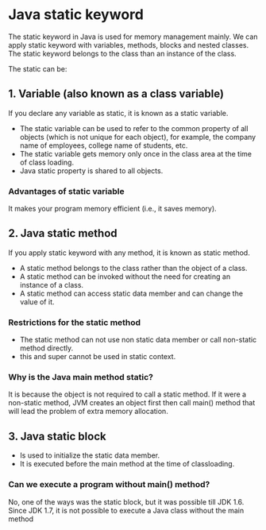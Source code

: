 # Java static keyword
The static keyword in Java is used for memory management mainly. We can apply static keyword with variables, methods, blocks and nested classes. The static keyword belongs to the class than an instance of the class.

The static can be:

## 1. Variable (also known as a class variable)
If you declare any variable as static, it is known as a static variable.

- The static variable can be used to refer to the common property of all objects (which is not unique for each object), for example, the company name of employees, college name of students, etc.
- The static variable gets memory only once in the class area at the time of class loading.
- Java static property is shared to all objects.

### Advantages of static variable
It makes your program memory efficient (i.e., it saves memory).

## 2. Java static method
If you apply static keyword with any method, it is known as static method.

- A static method belongs to the class rather than the object of a class.
- A static method can be invoked without the need for creating an instance of a class.
- A static method can access static data member and can change the value of it.

### Restrictions for the static method
- The static method can not use non static data member or call non-static method directly.
- this and super cannot be used in static context.

### Why is the Java main method static?
It is because the object is not required to call a static method. If it were a non-static method, JVM
creates an object first then call main() method that will lead the problem of extra memory allocation.

## 3. Java static block
- Is used to initialize the static data member.
- It is executed before the main method at the time of classloading.

### Can we execute a program without main() method?
No, one of the ways was the static block, but it was possible till JDK 1.6. Since JDK 1.7, it is not possible to execute a Java class without the main method
